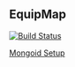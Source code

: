 ## EquipMap

[![Build Status](https://semaphoreapp.com/api/v1/projects/68eba1bd-6dea-4d14-88f8-2eb6ee5de6c7/248137/badge.png)](https://semaphoreapp.com/mikeastock/equipmap)

[Mongoid Setup](http://docs.mongodb.org/manual/tutorial/install-mongodb-on-os-x/)
